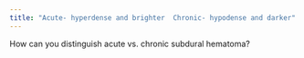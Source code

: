 ```yaml
---
title: "Acute- hyperdense and brighter  Chronic- hypodense and darker"
---
```

How can you distinguish acute vs. chronic subdural hematoma?

